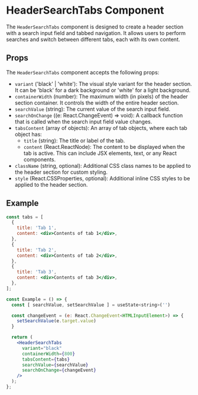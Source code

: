 # HeaderSearchTabs Component


The `HeaderSearchTabs` component is designed to create a header section with a search input field and tabbed navigation. It allows users to perform searches and switch between different tabs, each with its own content.

## Props

The `HeaderSearchTabs` component accepts the following props:

- `variant` ('black' | 'white'): The visual style variant for the header section. It can be 'black' for a dark background or 'white' for a light background.
- `containerWidth` (number): The maximum width (in pixels) of the header section container. It controls the width of the entire header section.
- `searchValue` (string): The current value of the search input field.
- `searchOnChange` ((e: React.ChangeEvent<HTMLInputElement>) => void): A callback function that is called when the search input field value changes.
- `tabsContent` (array of objects): An array of tab objects, where each tab object has:
  - `title` (string): The title or label of the tab.
  - `content` (React.ReactNode): The content to be displayed when the tab is active. This can include JSX elements, text, or any React components.
- `className` (string, optional): Additional CSS class names to be applied to the header section for custom styling.
- `style` (React.CSSProperties, optional): Additional inline CSS styles to be applied to the header section.

## Example

```jsx
const tabs = [
  {
    title: 'Tab 1',
    content: <div>Contents of tab 1</div>,
  },
  {
    title: 'Tab 2',
    content: <div>Contents of tab 2</div>,
  },
  {
    title: 'Tab 3',
    content: <div>Contents of tab 3</div>,
  },
];

const Example = () => {
  const [ searchValue, setSearchValue ] = useState<string>('')

  const changeEvent = (e: React.ChangeEvent<HTMLInputElement>) => {
    setSearchValue(e.target.value)
  }

  return (
    <HeaderSearchTabs
      variant="black"
      containerWidth={800}
      tabsContent={tabs}
      searchValue={searchValue}
      searchOnChange={changeEvent}
    />
  );
};
```